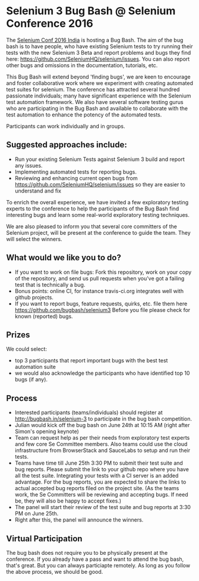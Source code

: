 # Selenium 3 Bug Bash @ Selenium Conference 2016

The [Selenium Conf 2016 India](http://2016.seleniumconf.in/) is hosting a Bug Bash. The aim of the bug bash is to have people, who have existing Selenium tests to try running their tests with the new Selenium 3 Beta and report problems and bugs they find here: https://github.com/SeleniumHQ/selenium/issues. You can also report other bugs and omissions in the documentation, tutorials, etc.

This Bug Bash will extend beyond 'finding bugs', we are keen to encourage and foster collaborative work where we experiment with creating automated test suites for selenium. The conference has attracted several hundred passionate individuals; many have significant experience with the Selenium test automation framework. We also have several software testing gurus who are participating in the Bug Bash and available to collaborate with the test automation to enhance the potency of the automated tests.

Participants can work individually and in groups.

Suggested approaches include: 
------------------------------
   * Run your existing Selenium Tests against Selenium 3 build and report any issues.
   * Implementing automated tests for reporting bugs.
   * Reviewing and enhancing current open bugs from https://github.com/SeleniumHQ/selenium/issues so they are easier to understand and fix

To enrich the overall experience, we have invited a few exploratory testing experts to the conference to help the participants of the Bug Bash find interesting bugs and learn some real-world exploratory testing techniques.

We are also pleased to inform you that several core committers of the Selenium project, will be present at the conference to guide the team. They will select the winners.

What would we like you to do?
------------------------------
 * If you want to work on file bugs: Fork this repository, work on your copy of the repository, and send us pull requests when you've got a failing test that is technically a bug.
 * Bonus points: online CI, for instance travis-ci.org integrates well with github projects.
 * If you want to report bugs, feature requests, quirks, etc. file them here https://github.com/bugbash/selenium3 Before you file please check for known (reported) bugs.

Prizes
------
We could select:

 * top 3 participants that report important bugs with the best test automation suite
 * we would also acknowledge the participants who have identified top 10 bugs (if any).

Process
-------
 * Interested participants (teams/individuals) should register at http://bugbash.in/selenium-3 to participate in the bug bash competition.
 * Julian would kick off the bug bash on June 24th at 10:15 AM (right after Simon's opening keynote)
 * Team can request help as per their needs from exploratory test experts and few core Se Committee members. Also teams could use the cloud infrastructure from BrowserStack and SauceLabs to setup and run their tests.
 * Teams have time till June 25th 3:30 PM to submit their test suite and bug reports. Please submit the link to your github repo where you have all the test suite. Integrating your tests with a CI server is an added advantage. For the bug reports, you are expected to share the links to actual accepted bug reports filed on the project site. (As the teams work, the Se Committers will be reviewing and accepting bugs. If need be, they will also be happy to accept fixes.)
 * The panel will start their review of the test suite and bug reports at 3:30 PM on June 25th.
 * Right after this, the panel will announce the winners.

Virtual Participation
--------------------
The bug bash does not require you to be physically present at the conference. If you already have a pass and want to attend the bug bash, that's great. But you can always particiapte remotely. As long as you follow the above process, we should be good.

